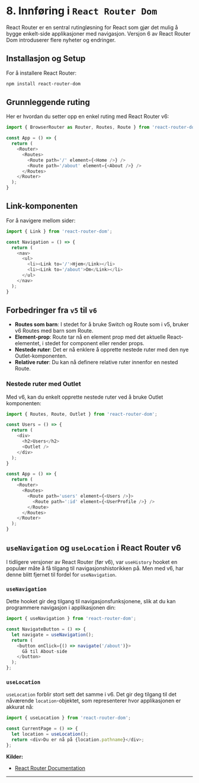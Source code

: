 # **8. Innføring i `React Router Dom`**

React Router er en sentral rutingløsning for React som gjør det mulig å bygge enkelt-side applikasjoner med navigasjon. Versjon 6 av React Router Dom introduserer flere nyheter og endringer.

## Installasjon og Setup

For å installere React Router:

```bash
npm install react-router-dom
```

## Grunnleggende ruting

Her er hvordan du setter opp en enkel ruting med React Router v6:

```javascript
import { BrowserRouter as Router, Routes, Route } from 'react-router-dom';

const App = () => {
  return (
    <Router>
      <Routes>
        <Route path='/' element={<Home />} />
        <Route path='/about' element={<About />} />
      </Routes>
    </Router>
  );
}
```

## Link-komponenten

For å navigere mellom sider:

```javascript
import { Link } from 'react-router-dom';

const Navigation = () => {
  return (
    <nav>
      <ul>
        <li><Link to='/'>Hjem</Link></li>
        <li><Link to='/about'>Om</Link></li>
      </ul>
    </nav>
  );
}
```

## Forbedringer fra `v5` til `v6`

- **Routes som barn**: I stedet for å bruke Switch og Route som i v5, bruker v6 Routes med barn som Route.
- **Element-prop**: Route tar nå en element prop med det aktuelle React-elementet, i stedet for component eller render props.
- **Nestede ruter**: Det er nå enklere å opprette nestede ruter med den nye Outlet-komponenten.
- **Relative ruter**: Du kan nå definere relative ruter innenfor en nested Route.

### Nestede ruter med Outlet

Med v6, kan du enkelt opprette nestede ruter ved å bruke Outlet komponenten:

```javascript
import { Routes, Route, Outlet } from 'react-router-dom';

const Users = () => {
  return (
    <div>
      <h2>Users</h2>
      <Outlet />
    </div>
  );
}

const App = () => {
  return (
    <Router>
      <Routes>
        <Route path='users' element={<Users />}>
          <Route path=':id' element={<UserProfile />} />
        </Route>
      </Routes>
    </Router>
  );
}
```

## `useNavigation` og `useLocation` i React Router v6

I tidligere versjoner av React Router (før v6), var `useHistory` hooket en populær måte å få tilgang til navigasjonshistorikken på. Men med v6, har denne blitt fjernet til fordel for `useNavigation`.

### `useNavigation`

Dette hooket gir deg tilgang til navigasjonsfunksjonene, slik at du kan programmere navigasjon i applikasjonen din:

```javascript
import { useNavigation } from 'react-router-dom';

const NavigateButton = () => {
  let navigate = useNavigation();
  return (
    <button onClick={() => navigate('/about')}>
      Gå til About-side
    </button>
  );
};
```

### `useLocation`

`useLocation` forblir stort sett det samme i v6. Det gir deg tilgang til det nåværende `location`-objektet, som representerer hvor applikasjonen er akkurat nå:

```javascript
import { useLocation } from 'react-router-dom';

const CurrentPage = () => {
  let location = useLocation();
  return <div>Du er nå på {location.pathname}</div>;
};
```

**Kilder:**

- [React Router Documentation](https://reactrouter.com/docs/en/v6/)

---

